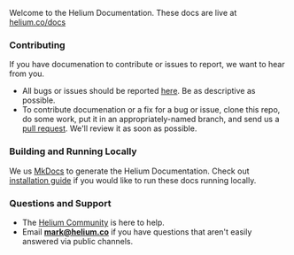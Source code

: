 Welcome to the Helium Documentation. These docs are live at [helium.co/docs](http://helium.co/docs)

### Contributing 

If you have documenation to contribute or issues to report, we want to hear from you. 

* All bugs or issues should be reported [here](https://github.com/helium/docs/issues). Be as descriptive as possible. 
* To contribute documenation or a fix for a bug or issue, clone this repo, do some work, put it in an appropriately-named branch, and send us a [pull request](https://github.com/helium/docs/pulls). We'll review it as soon as possible. 
 
### Building and Running Locally

We us [MkDocs](http://www.mkdocs.org/) to generate the Helium Documentation. Check out [installation guide](http://www.mkdocs.org/#installation) if you would like to run these docs running locally. 


### Questions and Support

* The [Helium Community](https://www.helium.co/docs/community/) is here to help.
* Email **mark@helium.co** if you have questions that aren't easily answered via public channels.